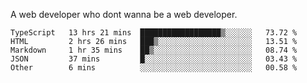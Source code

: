 A web developer who dont wanna be a web developer.

<!--START_SECTION:waka-->

```text
TypeScript   13 hrs 21 mins  ██████████████████▒░░░░░░   73.72 %
HTML         2 hrs 26 mins   ███▒░░░░░░░░░░░░░░░░░░░░░   13.51 %
Markdown     1 hr 35 mins    ██▒░░░░░░░░░░░░░░░░░░░░░░   08.74 %
JSON         37 mins         █░░░░░░░░░░░░░░░░░░░░░░░░   03.43 %
Other        6 mins          ░░░░░░░░░░░░░░░░░░░░░░░░░   00.58 %
```

<!--END_SECTION:waka-->
